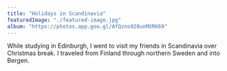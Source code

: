 ```yaml
---
title: "Holidays in Scandinavia"
featuredImage: "./featured-image.jpg"
album: "https://photos.app.goo.gl/AfQzno928unMXRK69"
---
```

While studying in Edinburgh, I went to visit my friends in Scandinavia over Christmas break. I traveled from Finland through northern Sweden and into Bergen.
